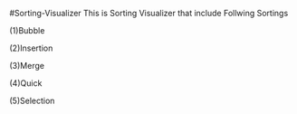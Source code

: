 #Sorting-Visualizer
This is Sorting Visualizer that include Follwing Sortings

(1)Bubble

(2)Insertion

(3)Merge

(4)Quick

(5)Selection
